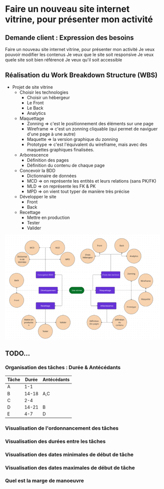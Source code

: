 # Faire un nouveau site internet vitrine, pour présenter mon activité

## Demande client : Expression des besoins

Faire un nouveau site internet vitrine, pour présenter mon activité
Je veux pouvoir modifier les contenus
Je veux que le site soit responsive
Je veux quele site soit bien référencé
Je veux qu'il soit accessible

## Réalisation du Work Breakdown Structure (WBS)

- Projet de site vitrine
    - Choisir les technologies
        - Choisir un hébergeur
        - Le Front
        - Le Back
        - Analytics
    - Maquettage
        - Zonning => c'est le positionnement des éléments sur une page
        - Wireframe => c'est un zonning cliquable (qui permet de naviguer d'une page à une autre)
        - Maquette => la version graphique du zonning
        - Prototype => c'est l'équivalent du wireframe, mais avec des maquettes graphiques finalisées.
    - Arborescence
        - Définition des pages
        - Définition du contenu de chaque page
    - Concevoir la BDD
        - Dictionnaire de données
        - MCD => on représente les entités et leurs relations (sans PK/FK)
        - MLD => on représente les FK & PK
        - MPD => on vient tout typer de manière très précise
    - Développer le site
        - Front
        - Back
    - Recettage
        - Mettre en production
        - Tester
        - Valider

<img src="sources/wbs.png">

## TODO...

### Organisation des tâches : Durée & Antécédants

| Tâche | Durée | Antécédants | 
| --- | --- | --- | 
| A | 1-1 |  | 
| B | 14-18 | A,C | 
| C | 2-4 |  | 
| D | 14-21 | B | 
| E | 4-7 | D | 

### Visualisation de l'ordonnancement des tâches

### Visualisation des durées entre les tâches

### Visualisation des dates minimales de début de tâche

### Visualisation des dates maximales de début de tâche

### Quel est la marge de manoeuvre

